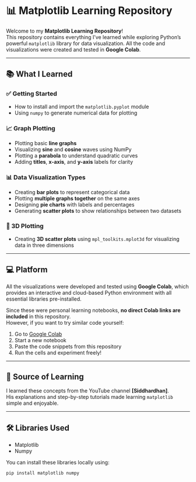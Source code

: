# 📊 Matplotlib Learning Repository

Welcome to my **Matplotlib Learning Repository**!  
This repository contains everything I’ve learned while exploring Python’s powerful `matplotlib` library for data visualization. All the code and visualizations were created and tested in **Google Colab**.

---

## 📚 What I Learned

### ✅ Getting Started
- How to install and import the `matplotlib.pyplot` module
- Using `numpy` to generate numerical data for plotting

### 📈 Graph Plotting
- Plotting basic **line graphs**
- Visualizing **sine** and **cosine** waves using NumPy
- Plotting a **parabola** to understand quadratic curves
- Adding **titles**, **x-axis**, and **y-axis** labels for clarity

### 📊 Data Visualization Types
- Creating **bar plots** to represent categorical data
- Plotting **multiple graphs together** on the same axes
- Designing **pie charts** with labels and percentages
- Generating **scatter plots** to show relationships between two datasets

### 🧭 3D Plotting
- Creating **3D scatter plots** using `mpl_toolkits.mplot3d` for visualizing data in three dimensions

---

## 💻 Platform

All the visualizations were developed and tested using **Google Colab**, which provides an interactive and cloud-based Python environment with all essential libraries pre-installed.

Since these were personal learning notebooks, **no direct Colab links are included** in this repository.  
However, if you want to try similar code yourself:

1. Go to [Google Colab](https://colab.research.google.com/)
2. Start a new notebook
3. Paste the code snippets from this repository
4. Run the cells and experiment freely!

---

## 🎥 Source of Learning

I learned these concepts from the YouTube channel **[Siddhardhan]**.  
His explanations and step-by-step tutorials made learning `matplotlib` simple and enjoyable.  


---

## 🛠️ Libraries Used

- Matplotlib
- Numpy

You can install these libraries locally using:

```bash
pip install matplotlib numpy

